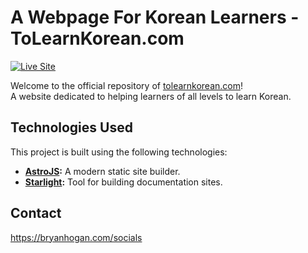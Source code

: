 # A Webpage For Korean Learners - ToLearnKorean.com

[![Live Site](https://img.shields.io/badge/Live%20Site-tolearnkorean.com-blue)](https://tolearnkorean.com/)

Welcome to the official repository of [tolearnkorean.com](https://tolearnkorean.com/)!  
A website dedicated to helping learners of all levels to learn Korean.

## Technologies Used

This project is built using the following technologies:

- **[AstroJS](https://astro.build/):** A modern static site builder.
- **[Starlight](https://starlight.astro.build/):** Tool for building documentation sites.

## Contact

https://bryanhogan.com/socials